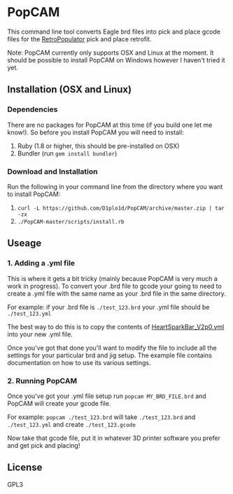 # PopCAM

This command line tool converts Eagle brd files into pick and place gcode files for the [RetroPopulator](http://hackaday.io/project/1605) pick and place retrofit.

Note: PopCAM currently only supports OSX and Linux at the moment. It should be possible to install PopCAM on Windows however I haven't tried it yet.


## Installation (OSX and Linux)

### Dependencies

There are no packages for PopCAM at this time (if you build one let me know!).
So before you install PopCAM you will need to install:

1. Ruby (1.8 or higher, this should be pre-installed on OSX)
2. Bundler (run `gem install bundler`)

### Download and Installation

Run the following in your command line from the directory where you want to install PopCAM:

1. `curl -L https://github.com/D1plo1d/PopCAM/archive/master.zip | tar -zx`
2. `./PopCAM-master/scripts/install.rb`


## Useage

### 1. Adding a .yml file

This is where it gets a bit tricky (mainly because PopCAM is very much a work
in progress). To convert your .brd file to gcode your going to need to create a
.yml file with the same name as your .brd file in the same directory.

For example: if your .brd file is `./test_123.brd` your .yml file should be `./test_123.yml`

The best way to do this is to copy the contents of [HeartSparkBar_V2p0.yml](https://raw.githubusercontent.com/D1plo1d/PopCAM/master/examples/HeartSparkBar_V2p0.yml) into your new .yml file.

Once you've got that done you'll want to modify the file to include all the settings for your particular brd and jig setup. The example file contains documentation on how to use its various settings.

### 2. Running PopCAM

Once you've got your .yml file setup run `popcam MY_BRD_FILE.brd` and PopCAM will create your gcode file.

For example: `popcam ./test_123.brd` will take `./test_123.brd` and `./test_123.yml` and create `./test_123.gcode`

Now take that gcode file, put it in whatever 3D printer software you prefer and get pick and placing!

## License

GPL3

